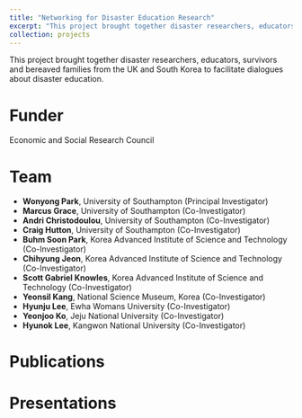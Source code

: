 ```yaml
---
title: "Networking for Disaster Education Research"
excerpt: "This project brought together disaster researchers, educators, survivors and bereaved families from the UK and South Korea to facilitate dialogues about disaster education. <br/><br/><img src='/images/disaster.jpg' width='350'>"
collection: projects
---
```


This project brought together disaster researchers, educators, survivors and bereaved families from the UK and South Korea to facilitate dialogues about disaster education.

# Funder <br/>
Economic and Social Research Council

# Team <br/>
* **Wonyong Park**, University of Southampton (Principal Investigator) <br/>
* **Marcus Grace**, University of Southampton (Co-Investigator) <br/>
* **Andri Christodoulou**, University of Southampton (Co-Investigator) <br/>
* **Craig Hutton**, University of Southampton (Co-Investigator) <br/>
* **Buhm Soon Park**, Korea Advanced Institute of Science and Technology (Co-Investigator) <br/>
* **Chihyung Jeon**, Korea Advanced Institute of Science and Technology (Co-Investigator) <br/>
* **Scott Gabriel Knowles**, Korea Advanced Institute of Science and Technology (Co-Investigator) <br/>
* **Yeonsil Kang**, National Science Museum, Korea (Co-Investigator) <br/>
* **Hyunju Lee**, Ewha Womans University (Co-Investigator) <br/>
* **Yeonjoo Ko**, Jeju National University (Co-Investigator) <br/>
* **Hyunok Lee**, Kangwon National University (Co-Investigator) <br/>

# Publications <br/>

# Presentations <br/>

